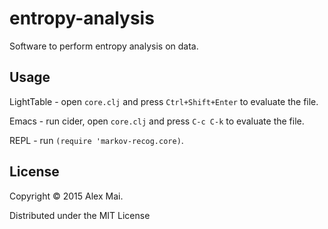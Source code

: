 # entropy-analysis

Software to perform entropy analysis on data. 

## Usage

LightTable - open `core.clj` and press `Ctrl+Shift+Enter` to evaluate the file.

Emacs - run cider, open `core.clj` and press `C-c C-k` to evaluate the file.

REPL - run `(require 'markov-recog.core)`.

## License

Copyright © 2015 Alex Mai.

Distributed under the MIT License
